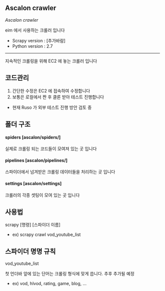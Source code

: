 ## Ascalon crawler

_Ascalon crawler_

eim 에서 사용하는 크롤러 입니다
  
  
   
+ Scrapy version : [추가바람]
+ Python version : 2.7

- - -

지속적인 크롤링을 위해 EC2 에 놓는 크롤러 입니다

## 코드관리
1. 간단한 수정은 EC2 에 접속하여 수정합니다
2. 보통은 로컬에서 짠 후 클론 받아 테스트 진행합니다
+ 현재 Ruso 가 외부 테스트 진행 방안 검토 중

## 폴더 구조
#### spiders [ascalon/spiders/]
실제로 크롤링 되는 코드들이 모여져 있는 곳 입니다

#### pipelines [ascalon/pipelines/]
스파이더에서 넘겨받은 크롤링 데이터들을 처리하는 곳 입니다

#### settings [ascalon/settings]
크롤러의 각종 셋팅이 모여 있는 곳 입니다

## 사용법
scrapy [명령] [스파이더 이름]
+ ex) scrapy crawl vod_youtube_list

## 스파이더 명명 규칙
vod_youtube_list

첫 언더바 앞에 있는 단어는 크롤링 형식에 맞게 씁니다. 추후 추가될 예정
+ ex) vod, hlvod, rating, game, blog, ...
